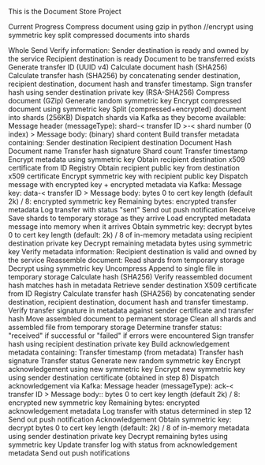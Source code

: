 This is the Document Store Project

Current Progress
    Compress document using gzip in python
    //encrypt using symmetric key
    split compressed documents into shards
    




Whole 
Send
Verify information:
Sender destination is ready and owned by the service
Recipient destination is ready
Document to be transferred exists
Generate transfer ID (UUID v4)
Calculate document hash (SHA256)
Calculate transfer hash (SHA256) by concatenating sender destination, recipient destination, document hash and transfer timestamp.
Sign transfer hash using sender destination private key (RSA-SHA256)
Compress document (GZip)
Generate random symmetric key
Encrypt compressed document using symmetric key
Split (compressed+encrypted) document into shards (256KB)
Dispatch shards via Kafka as they become available:
Message header (messageType): shard-< transfer ID >-< shard number (0 index) >
Message body: (binary) shard content
Build transfer metadata containing:
Sender destination
Recipient destination
Document Hash
Document name
Transfer hash signature
Shard count
Transfer timestamp
Encrypt metadata using symmetric key
Obtain recipient destination x509 certificate from ID Registry
Obtain recipient public key from destination x509 certificate
Encrypt symmetric key with recipient public key
Dispatch message with encrypted key + encrypted metadata via Kafka:
Message key: data-< transfer ID >
Message body:
bytes 0 to cert key length (default 2k) / 8: encrypted symmetric key
Remaining bytes: encrypted transfer metadata
Log transfer with status "sent"
Send out push notification
Receive
Save shards to temporary storage as they arrive
Load encrypted metadata message into memory when it arrives
Obtain symmetric key:
decrypt bytes 0 to cert key length (default: 2k) / 8 of in-memory metadata using recipient destination private key
Decrypt remaining metadata bytes using symmetric key
Verify metadata information:
Recipient destination is valid and owned by the service
Reassemble document:
Read shards from temporary storage
Decrypt using symmetric key
Uncompress
Append to single file in temporary storage
Calculate hash (SHA256)
Verify reassembled document hash matches hash in metadata
Retrieve sender destination X509 certificate from ID Registry
Calculate transfer hash (SHA256) by concatenating sender destination, recipient destination, document hash and transfer timestamp.
Verify transfer signature in metadata against sender certificate and transfer hash
Move assembled document to permanent storage
Clean all shards and assembled file from temporary storage
Determine transfer status: "received" if successful or "failed" if errors were encountered
Sign transfer hash using recipient destination private key
Build acknowledgement metadata containing:
Transfer timestamp (from metadata)
Transfer hash signature
Transfer status
Generate new random symmetric key
Encrypt acknowledgement using new symmetric key
Encrypt new symmetric key using sender destination certificate (obtained in step 8)
Dispatch acknowledgement via Kafka:
Message header (messageType): ack-< transfer ID >
Message body::
bytes 0 to cert key length (default 2k) / 8: encrypted new symmetric key
Remaining bytes: encrypted acknowledgement metadata
Log transfer with status determined in step 12
Send out push notification
Acknowledgement
Obtain symmetric key:
decrypt bytes 0 to cert key length (default: 2k) / 8 of in-memory metadata using sender destination private key
Decrypt remaining bytes using symmetric key
Update transfer log with status from acknowledgement metadata
Send out push notifications



